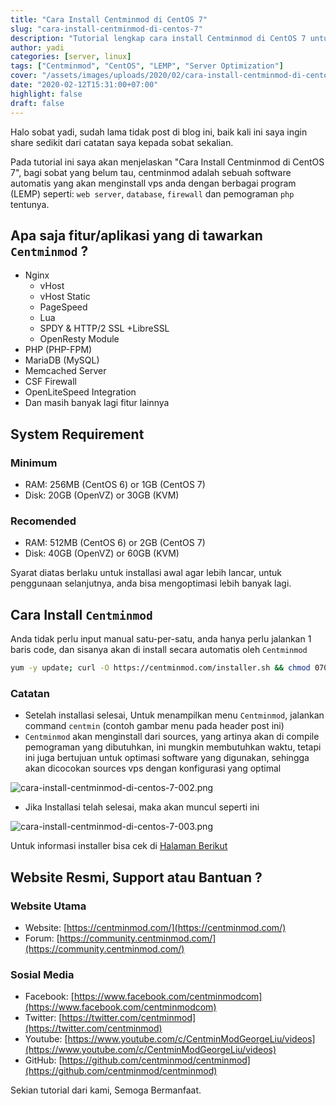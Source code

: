 ```yaml
---
title: "Cara Install Centminmod di CentOS 7"
slug: "cara-install-centminmod-di-centos-7"
description: "Tutorial lengkap cara install Centminmod di CentOS 7 untuk mengoptimalkan konfigurasi LEMP server secara otomatis."
author: yadi
categories: [server, linux]
tags: ["Centminmod", "CentOS", "LEMP", "Server Optimization"]
cover: "/assets/images/uploads/2020/02/cara-install-centminmod-di-centos-7-001.png"
date: "2020-02-12T15:31:00+07:00"
highlight: false
draft: false
---
```


Halo sobat yadi, sudah lama tidak post di blog ini, baik kali ini saya ingin share sedikit dari catatan saya kepada sobat sekalian.

Pada tutorial ini saya akan menjelaskan "Cara Install Centminmod di CentOS 7", bagi sobat yang belum tau, centminmod adalah sebuah software automatis yang akan menginstall vps anda dengan berbagai program (LEMP) seperti: `web server`, `database`, `firewall` dan pemograman `php` tentunya.

## Apa saja fitur/aplikasi yang di tawarkan `Centminmod` ?

- Nginx
  - vHost
  - vHost Static
  - PageSpeed
  - Lua
  - SPDY & HTTP/2 SSL +LibreSSL
  - OpenResty Module
- PHP (PHP-FPM)
- MariaDB (MySQL)
- Memcached Server
- CSF Firewall
- OpenLiteSpeed Integration
- Dan masih banyak lagi fitur lainnya

## System Requirement

### Minimum

- RAM: 256MB (CentOS 6) or 1GB (CentOS 7)
- Disk: 20GB (OpenVZ) or 30GB (KVM)

### Recomended

- RAM: 512MB (CentOS 6) or 2GB (CentOS 7)
- Disk: 40GB (OpenVZ) or 60GB (KVM)

Syarat diatas berlaku untuk installasi awal agar lebih lancar, untuk penggunaan selanjutnya, anda bisa mengoptimasi lebih banyak lagi.

## Cara Install `Centminmod`

Anda tidak perlu input manual satu-per-satu, anda hanya perlu jalankan 1 baris code, dan sisanya akan di install secara automatis oleh `Centminmod`

```bash
yum -y update; curl -O https://centminmod.com/installer.sh && chmod 0700 installer.sh && bash installer.sh
```

### Catatan

- Setelah installasi selesai, Untuk menampilkan menu `Centminmod`, jalankan command `centmin` (contoh gambar menu pada header post ini)
- `Centminmod` akan menginstall dari sources, yang artinya akan di compile pemograman yang dibutuhkan, ini mungkin membutuhkan waktu, tetapi ini juga bertujuan untuk optimasi software yang digunakan, sehingga akan dicocokan sources vps dengan konfigurasi yang optimal

![cara-install-centminmod-di-centos-7-002.png](/assets/images/uploads/2020/02/cara-install-centminmod-di-centos-7-002.png)

- Jika Installasi telah selesai, maka akan muncul seperti ini

![cara-install-centminmod-di-centos-7-003.png](/assets/images/uploads/2020/02/cara-install-centminmod-di-centos-7-003.png)

Untuk informasi installer bisa cek di [Halaman Berikut](https://centminmod.com/install.html)

## Website Resmi, Support atau Bantuan ?

### Website Utama

- Website: [https://centminmod.com/](https://centminmod.com/)
- Forum: [https://community.centminmod.com/](https://community.centminmod.com/)

### Sosial Media

- Facebook: [https://www.facebook.com/centminmodcom](https://www.facebook.com/centminmodcom)
- Twitter: [https://twitter.com/centminmod](https://twitter.com/centminmod)
- Youtube: [https://www.youtube.com/c/CentminModGeorgeLiu/videos](https://www.youtube.com/c/CentminModGeorgeLiu/videos)
- GitHub: [https://github.com/centminmod/centminmod](https://github.com/centminmod/centminmod)

Sekian tutorial dari kami, Semoga Bermanfaat.
